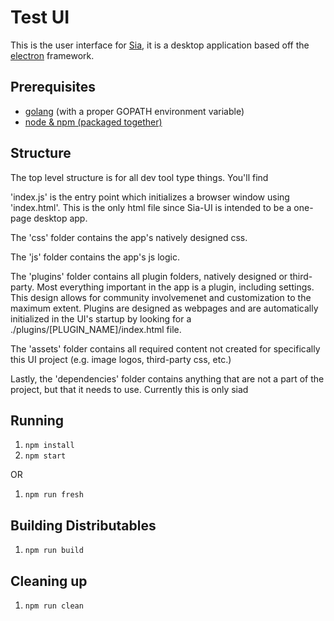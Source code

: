 # Test UI

This is the user interface for [Sia](https://github.com/NebulousLabs/Sia), it is a desktop application based off the
[electron](https://github.com/atom/electron) framework.

## Prerequisites

- [golang](https://golang.org/) (with a proper GOPATH environment variable)
- [node & npm (packaged together)](https://nodejs.org/download/)

## Structure

The top level structure is for all dev tool type things. You'll find 

'index.js' is the entry point which initializes a browser window using
'index.html'. This is the only html file since Sia-UI is intended to be a
one-page desktop app.

The 'css' folder contains the app's natively designed css.

The 'js' folder contains the app's js logic.

The 'plugins' folder contains all plugin folders, natively designed or
third-party. Most everything important in the app is a plugin, including
settings. This design allows for community involvemenet and customization to
the maximum extent. Plugins are designed as webpages and are automatically
initialized in the UI's startup by looking for a
./plugins/[PLUGIN_NAME]/index.html file.

The 'assets' folder contains all required content not created for specifically
this UI project (e.g. image logos, third-party css, etc.)

Lastly, the 'dependencies' folder contains anything that are not a part of the
project, but that it needs to use. Currently this is only siad

## Running

1. `npm install`
2. `npm start`

OR

1. `npm run fresh`

## Building Distributables

1. `npm run build`

## Cleaning up

1. `npm run clean`

